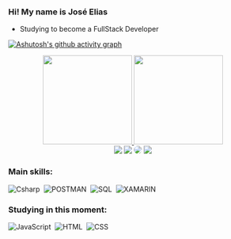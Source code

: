### Hi! My name is José Elias

- Studying to become a FullStack Developer


[![Ashutosh's github activity graph](https://github-readme-activity-graph.vercel.app/graph?username=JoseEliasTarraf&bg_color=0d1117&color=1499ff&line=2baba3&point=00eeff&area=true&hide_border=true)](https://github.com/ashutosh00710/github-readme-activity-graph)
<div align="center">
  <a href="https://github.com/JoseEliasTarraf">
  <img height="180em" src="https://github-readme-stats.vercel.app/api?username=joseEliasTarraf&show_icons=true&bg_color=0d1117&border_color=0d1117&text_color=00EEFF&include_all_commits=true&count_private=true"/>
  <img height="180em" src="https://github-readme-stats.vercel.app/api/top-langs/?username=JoseEliasTarraf&hide=Assembly,Java,AIDL,C&layout=compact&hide_border=true&title_color=1499FF&text_color=00EEFF&bg_color=0d1117"/>
</div>
    
<div align="center">
<a href="mailto:joseelias.dev@gmail.com" target="_blank"><img src="https://img.shields.io/badge/Gmail-D14836?style=for-the-badge&logo=gmail&logoColor=white" target="_blank"></a>
<a href="https://www.instagram.com/jose_eliasneto03/" target="_blank"><img src="https://img.shields.io/badge/Instagram-E4405F?style=for-the-badge&logo=instagram&logoColor=white" target="_blank"></a>
<a href="https://www.linkedin.com/in/jos%C3%A9-elias-461326254/" target="_blank"><img src="https://img.shields.io/badge/-LinkedIn-%230077B5?style=for-the-badge&logo=linkedin&logoColor=white" style="border-radius: 30px" target="_blank"></a> 
<a href="https://wa.me/qr/MVY2RMXL3KDWF1" target="_blank"><img src="https://img.shields.io/badge/WhatsApp-25D366?style=for-the-badge&logo=whatsapp&logoColor=white" target="_blank"></a>
</div>


    
### Main skills:
![Csharp](https://img.shields.io/badge/-CSharp-0D1117?logo=csharp&logoColor=purple&style=for-the-badge)&nbsp;
![POSTMAN](https://img.shields.io/badge/-POSTMAN-0D1117?logo=postman&style=for-the-badge)&nbsp;
![SQL](https://img.shields.io/badge/-SQLSEVER-0D1117?logo=microsoftsqlserver&style=for-the-badge)&nbsp;
![XAMARIN](https://img.shields.io/badge/-XAMARIN-0D1117?logo=xamarin&style=for-the-badge)&nbsp;

### Studying in this moment:
![JavaScript](https://img.shields.io/badge/-Javascritp-0D1117?logo=javascript&logoColor=yellow&style=for-the-badge)&nbsp;
![HTML](https://img.shields.io/badge/-HMTL5-0D1117?logo=html5&style=for-the-badge)&nbsp;
![CSS](https://img.shields.io/badge/-CSS3-0D1117?logo=css3&logoColor=blue&style=for-the-badge)&nbsp;
